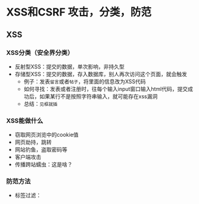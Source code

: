 # XSS和CSRF 攻击，分类，防范

## XSS

### XSS分类（安全界分类）
- 反射型XSS：提交的数据，单次影响，非持久型
- 存储型XSS：提交的数据，存入数据库，别人再次访问这个页面，就会触发
    - 例子：发表`留言`或者`帖子`，将里面的信息改为XSS代码
    - 如何寻找：发表或者注册时，往每个输入input窗口输入html代码，提交成功后，如果某行不是按照字符串输入，就可能存在xss漏洞
    - 总结：`见框就插`

### XSS能做什么
- 窃取网页浏览中的cookie值
- 网页劫持，跳转
- 网站钓鱼，盗取密码等
- 客户端攻击
- 传播跨站蠕虫：这是啥？


### 防范方法
- 标签过滤：<script> <a> <img> 等
- 编码：<> 符号输入时转换编码
- 限制长度：一般XSS成功，需要较长字符串
- 不准输入<>，/，等特殊字符
- HttpOnly 防止劫取 Cookie: 严格来说，HttpOnly 并非阻止 XSS 攻击，而是能阻止 XSS 攻击后的 Cookie 劫持攻击
- 输入，输入，都检查


```
XSS：分为存储、反射、dom型。是一种代码注入，浏览器没有智商，你输入一个<script>标签或者<a>标签只要浏览器访问到了
    可以是贴吧留言甚至是url中的构造，浏览器上他无法辨别这是html标签还是单纯的文字语义，他都是当代码进行执行了。自己构造一段浏览器的恶意代码，那就是为所欲为，危害很大！

CSRF：更多如同楼上大神所说，他是过分信任用户的一种行为，一般执行起来非常严格。
      通俗的举个例子：访问：www.weibo.com/hehe/deletepage=30&userid=10284 好了hehe用户的id=30号的文章就被删除掉了，你没有插入任何恶意代码，你只是调用了网站本身的js代码接口，好了你就完成了一次未经授权的删帖操作
csrf：网站过分信任用户，放任来自所谓通过访问控制机制的代表合法用户的请求执行网站的某个特定功能。

作者：Laily
链接：https://www.zhihu.com/question/34445731/answer/86231165
来源：知乎
```


>XSS更偏向于方法论，CSRF更偏向于一种形式，只要是伪造用户发起的请求，都可成为CSRF攻击。

```
>那么下面我介绍一下最最简单的CSRF攻击（没有用到XSS的哦）：

>一个论坛，经过我的多次抓包分析（着重分析请求返回头，请求返回体）了解到这个论坛的删帖操作是触发 csdnblog.com/bbs/delete_article.php?id=“X" 那么，我只需要在论坛中发一帖，包含一链接：www.csdnblog.com/bbs/delete_article.php?id=“X" ，
>只要有用户点击了这个链接，那么ID为X的这一篇文章就被删掉了，而且是用户完全不知情的情况（敲黑板状：此处我可没有写XSS脚本哦，我纯粹是发一个url地址出来而已，既然删除操作可以伪造，那么只要我细细分析，其他操作（发帖，改名字，发私信，只要是这个论坛具有的功能）我都可以伪造咯！

>来自 https://segmentfault.com/a/1190000007059639
```

### 优秀的参考链接
https://owasp.org/www-community/xss-filter-evasion-cheatsheet#  
https://www.bilibili.com/video/av90570085?from=search&seid=227626074659211776  
https://zhuanlan.zhihu.com/p/26177815  
https://www.zhihu.com/question/34445731  



## CSRF

### 防范方法
- 验证码
- Referer Check
- token 验证

### 优秀的参考链接
https://github.com/dwqs/blog/issues/68 浅说 XSS 和 CSRF #68  
https://segmentfault.com/a/1190000013010835  Token 认证的来龙去脉 - 边城客栈 - SegmentFault 思否

---
[ ⬅ 返回我的Blog](https://github.com/law-chain-hot/Blog)  
